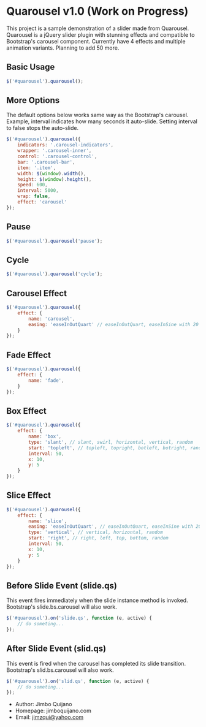 # Quarousel v1.0 (Work on Progress)

This project is a sample demonstration of a slider made from Quarousel. Quarousel is a jQuery slider plugin with stunning effects and compatible to Bootstrap's carousel component. Currently have 4 effects and multiple animation variants. Planning to add 50 more.

## Basic Usage
```javascript
$('#quarousel').quarousel();
```

## More Options
The default options below works same way as the Bootstrap's carousel. Example, interval indicates how many seconds it auto-slide. Setting interval to false stops the auto-slide.
```javascript
$('#quarousel').quarousel({
	indicators: '.carousel-indicators',
    wrapper: '.carousel-inner',
    control: '.carousel-control',
    bar: '.carousel-bar',
    item: '.item',
    width: $(window).width(),
    height: $(window).height(),
    speed: 600,
    interval: 5000,
    wrap: false,
    effect: 'carousel'
});
```

## Pause
```javascript
$('#quarousel').quarousel('pause');
```

## Cycle
```javascript
$('#quarousel').quarousel('cycle');
```

## Carousel Effect
```javascript
$('#quarousel').quarousel({
	effect: {
        name: 'carousel',
        easing: 'easeInOutQuart' // easeInOutQuart, easeInSine with 20 more. Refer to http://easings.net/
    }
});
```

## Fade Effect
```javascript
$('#quarousel').quarousel({
	effect: {
        name: 'fade',
    }
});
```

## Box Effect
```javascript
$('#quarousel').quarousel({
	effect: {
        name: 'box',
        type: 'slant', // slant, swirl, horizontal, vertical, random
        start: 'topleft', // topleft, topright, botleft, botright, random
        interval: 50,
        x: 10,
        y: 5
    }
});
```

## Slice Effect
```javascript
$('#quarousel').quarousel({
	effect: {
        name: 'slice',
        easing: 'easeInOutQuart', // easeInOutQuart, easeInSine with 20 more. Refer to http://easings.net/
        type: 'vertical', // vertical, horizontal, random
        start: 'right', // right, left, top, bottom, random
        interval: 50,
        x: 10,
        y: 5
    }
});
```

## Before Slide Event (slide.qs)
This event fires immediately when the slide instance method is invoked. Bootstrap's slide.bs.carousel will also work.
```javascript
$('#quarousel').on('slide.qs', function (e, active) {
    // do someting...
});
```

## After Slide Event (slid.qs)
This event is fired when the carousel has completed its slide transition. Bootstrap's slid.bs.carousel will also work.
```javascript
$('#quarousel').on('slid.qs', function (e, active) {
    // do someting...
});
```

* Author: Jimbo Quijano
* Homepage: jimboquijano.com
* Email: jimzqui@yahoo.com